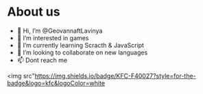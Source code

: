 # About us


- 👋 Hi, I’m @GeovannaftLavinya
- 👀 I’m interested in games
- 🌱 I’m currently learning Scracth & JavaScript
- 💞️ I’m looking to collaborate on new languages
- 📫 Dont reach me 

<!---
GeovannaftLavinya/GeovannaftLavinya is a ✨ special ✨ repository because its `README.md` (this file) appears on your GitHub profile.
You can click the Preview link to take a look at your changes.
--->
<img src"https://img.shields.io/badge/KFC-F40027?style=for-the-badge&logo=kfc&logoColor=white
